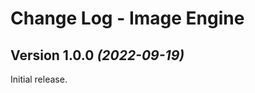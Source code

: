 Change Log - Image Engine
=========================

Version 1.0.0 *(2022-09-19)*
----------------------------

Initial release.